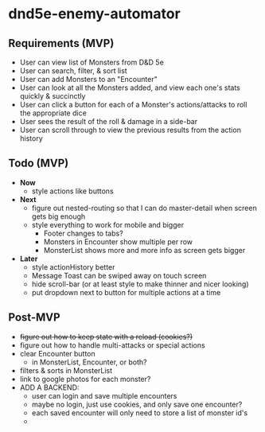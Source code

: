 # dnd5e-enemy-automator

## Requirements (MVP)
- User can view list of Monsters from D&D 5e
- User can search, filter, & sort list
- User can add Monsters to an "Encounter"
- User can look at all the Monsters added, and view each one's stats quickly & succinctly
- User can click a button for each of a Monster's actions/attacks to roll the appropriate dice
- User sees the result of the roll & damage in a side-bar
- User can scroll through to view the previous results from the action history

## Todo (MVP)
- **Now**
  - style actions like buttons
- **Next**
  - figure out nested-routing so that I can do master-detail when screen gets big enough
  - style everything to work for mobile and bigger
    - Footer changes to tabs?
    - Monsters in Encounter show multiple per row
    - MonsterList shows more and more info as screen gets bigger
- **Later**
  - style actionHistory better
  - Message Toast can be swiped away on touch screen
  - hide scroll-bar (or at least style to make thinner and nicer looking)
  - put dropdown next to button for multiple actions at a time

## Post-MVP
- ~~figure out how to keep state with a reload (cookies?)~~
- figure out how to handle multi-attacks or special actions
- clear Encounter button
  - in MonsterList, Encounter, or both?
- filters & sorts in MonsterList
- link to google photos for each monster?
- ADD A BACKEND:
  - user can login and save multiple encounters
  - maybe no login, just use cookies, and only save one encounter?
  - each saved encounter will only need to store a list of monster id's
  - 